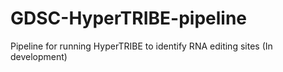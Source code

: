 # GDSC-HyperTRIBE-pipeline
Pipeline for running HyperTRIBE to identify RNA editing sites (In development)
